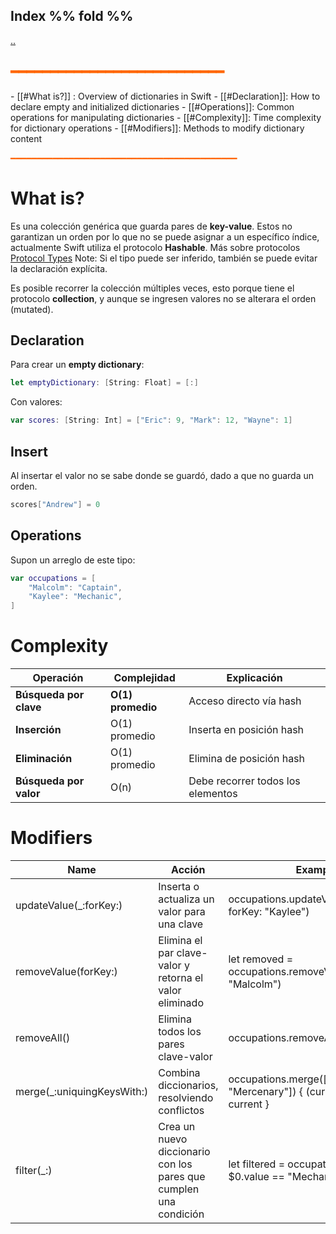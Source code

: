 ## Index %% fold %%
[..](obsidian://open?vault=Swift&file=LEARNING%2FGENERAL%2FIndex)
## <span style="color:#ff6600">━━━━━━━━━━━━━━━━━━━━━━━━━━━</span>

- [[#What is?]] : Overview of dictionaries in Swift
- [[#Declaration]]: How to declare empty and initialized dictionaries
- [[#Operations]]: Common operations for manipulating dictionaries
- [[#Complexity]]: Time complexity for dictionary operations
- [[#Modifiers]]: Methods to modify dictionary content

<span style="color:#ff6600">━━━━━━━━━━━━━━━━━━━━━━━━━━━━━━━━━━━━━━━━━━━</span>
# What is?
Es una colección genérica que guarda pares de **key-value**. Estos no garantizan un orden por lo que no se puede asignar a un específico índice, actualmente Swift utiliza el protocolo **Hashable**.
Más sobre protocolos [Protocol Types](obsidian://open?vault=Swift&file=LEARNING%2FGENERAL%2FProtocol%2FProtocol%20types)
	Note: Si el tipo puede ser inferido, también se puede evitar la declaración explícita.

Es posible recorrer la colección múltiples veces, esto porque tiene el protocolo **collection**, y aunque se ingresen valores no se alterara el orden (mutated).
## Declaration
Para crear un **empty dictionary**:
```swift
let emptyDictionary: [String: Float] = [:]
```

Con valores:
```Swift
var scores: [String: Int] = ["Eric": 9, "Mark": 12, "Wayne": 1]
```

## Insert
Al insertar el valor no se sabe donde se guardó, dado a que no guarda un orden.
```Swift
scores["Andrew"] = 0
```

## Operations
Supon un arreglo de este tipo:

```swift
var occupations = [
    "Malcolm": "Captain",
    "Kaylee": "Mechanic",
]
```

# Complexity
|Operación|Complejidad|Explicación|
|---|---|---|
|**Búsqueda por clave**|**O(1) promedio**|Acceso directo vía hash|
|**Inserción**|O(1) promedio|Inserta en posición hash|
|**Eliminación**|O(1) promedio|Elimina de posición hash|
|**Búsqueda por valor**|O(n)|Debe recorrer todos los elementos|
# Modifiers

|Name|Acción|Example|
|---|---|---|
|updateValue(_:forKey:)|Inserta o actualiza un valor para una clave|occupations.updateValue("Engineer", forKey: "Kaylee")|
|removeValue(forKey:)|Elimina el par clave-valor y retorna el valor eliminado|let removed = occupations.removeValue(forKey: "Malcolm")|
|removeAll()|Elimina todos los pares clave-valor|occupations.removeAll()|
|merge(_:uniquingKeysWith:)|Combina diccionarios, resolviendo conflictos|occupations.merge(["Jayne": "Mercenary"]) { (current, _) in current }|
|filter(_:)|Crea un nuevo diccionario con los pares que cumplen una condición|let filtered = occupations.filter { $0.value == "Mechanic" }|